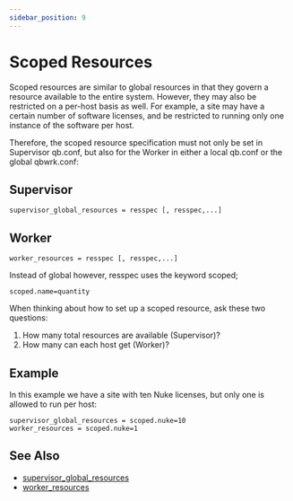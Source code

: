 ```yaml
---
sidebar_position: 9
---
```


# Scoped Resources

Scoped resources are similar to global resources in that they govern a resource available to the entire system. However, they may also be restricted on a per-host basis as well. For example, a site may have a certain number of software licenses, and be restricted to running only one instance of the software per host.

Therefore, the scoped resource specification must not only be set in Supervisor qb.conf, but also for the Worker in either a local qb.conf or the global qbwrk.conf:

## Supervisor
```
supervisor_global_resources = resspec [, resspec,...]
```

## Worker
```
worker_resources = resspec [, resspec,...]
```

Instead of global however, resspec uses the keyword scoped;
```
scoped.name=quantity
```

When thinking about how to set up a scoped resource, ask these two questions:

1. How many total resources are available (Supervisor)?
2. How many can each host get (Worker)?

## Example
In this example we have a site with ten Nuke licenses, but only one is allowed to run per host:
```
supervisor_global_resources = scoped.nuke=10
worker_resources = scoped.nuke=1
```

## See Also
* [supervisor_global_resources](../../configuration-parameter-reference/supervisor_global_resources)
* [worker_resources](../../configuration-parameter-reference/worker_resources)

